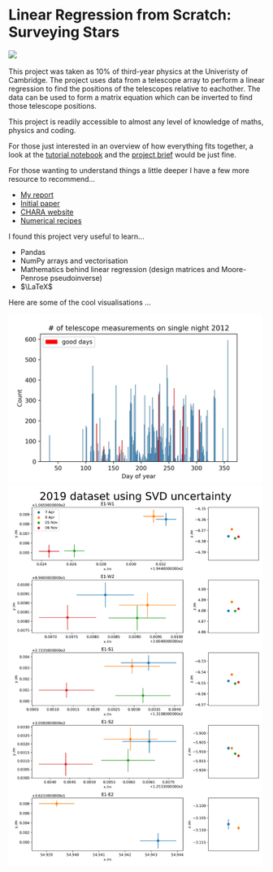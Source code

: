# Linear Regression from Scratch: Surveying Stars

<img src="https://www.discoverlosangeles.com/sites/default/files/images/2019-05/Mount%20Wilson%20Observatory%20mountains.jpg?width=1600&height=1200&fit=crop&quality=78&auto=webp"  width="500">

This project was taken as 10% of third-year physics at the Univeristy of Cambridge. The project uses data from a telescope array to perform a linear regression to find the positions of the telescopes relative to eachother. The data can be used to form a matrix equation which can be inverted to find those telescope positions.

This project is readily accessible to almost any level of knowledge of maths, physics and coding. 

For those just interested in an overview of how everything fits together, a look at the [tutorial notebook](https://colab.research.google.com/github/hws1302/intro-to-machine-learning/blob/master/TUTORIAL.ipynb) and the [project brief](project-brief.pdf) would be just fine. 

For those wanting to understand things a little deeper I have a few more resource to recommend...
- [My report](projectE-hs723.pdf) 
- [Initial paper](https://iopscience.iop.org/article/10.1086/430729/pdf)
- [CHARA website](https://www.chara.gsu.edu/public)
- [Numerical recipes](http://numerical.recipes/) 

I found this project very useful to learn... 
- Pandas 
- NumPy arrays and vectorisation
- Mathematics behind linear regression (design matrices and Moore-Penrose pseudoinverse)
- $\LaTeX$

Here are some of the cool visualisations ... 


<img src="figures/days-2012.png"  width="500">

<img src="figures/2019-SVD-uncertainty.png"  width="500">
